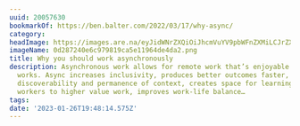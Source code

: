 ```yaml
---
uuid: 20057630
bookmarkOf: https://ben.balter.com/2022/03/17/why-async/
category: 
headImage: https://images.are.na/eyJidWNrZXQiOiJhcmVuYV9pbWFnZXMiLCJrZXkiOiIyMDA1NzYzMC9vcmlnaW5hbF8wZDI4NzI0MGU2Yzk3OTgxOWNhNWUxMTk2NGRlNGRhMi5wbmciLCJlZGl0cyI6eyJyZXNpemUiOnsid2lkdGgiOjEyMDAsImhlaWdodCI6MTIwMCwiZml0IjoiaW5zaWRlIiwid2l0aG91dEVubGFyZ2VtZW50Ijp0cnVlfSwid2VicCI6eyJxdWFsaXR5Ijo5MH0sImpwZWciOnsicXVhbGl0eSI6OTB9LCJyb3RhdGUiOm51bGx9fQ==?bc=0
imageName: 0d287240e6c979819ca5e11964de4da2.png
title: Why you should work asynchronously
description: Asynchronous work allows for remote work that’s enjoyable and that actually
  works. Async increases inclusivity, produces better outcomes faster, encourages
  discoverability and permanence of context, creates space for learning, shifts knowledge
  workers to higher value work, improves work-life balance…
tags: 
date: '2023-01-26T19:48:14.575Z'
---
```

